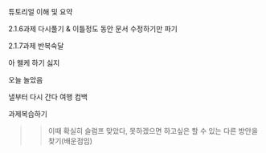 튜토리얼 이해 및 요약

2.1.6과제 다시풀기 & 이틀정도 동안 문서 수정하기만 파기

2.1.7과제 반복숙달

아 왤케 하기 싫지

오늘 놀았음

낼부터 다시 간다 여행 컴백

과제복습하기

>>이때 확실히 슬럼프 맞았다, 못하겠으면 하고싶은 할 수 있는 다른 방안을 찾기(배운점임)
